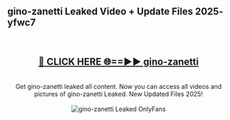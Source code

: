 <h2>gino-zanetti Leaked Video + Update Files 2025- yfwc7</h2>
<br>
<div align="center">
<h2><a href="https://libra.edu.pl?gino-zanetti" rel="nofollow">🔴 CLICK HERE 🌐==►► gino-zanetti</a></h2>
<br>
Get gino-zanetti leaked all content. Now you can access all videos and pictures of gino-zanetti Leaked. New Updated Files 2025!
<br>
<br>
<a href="https://libra.edu.pl?gino-zanetti" rel="nofollow" data-target="animated-image.originalLink"><img src="https://i.ibb.co.com/WyWwxjT/player-gif2.gif" alt="gino-zanetti Leaked OnlyFans" style="max-width: 100%; display: inline-block;" data-target="animated-image.originalImage"></a>
</div>
<br>